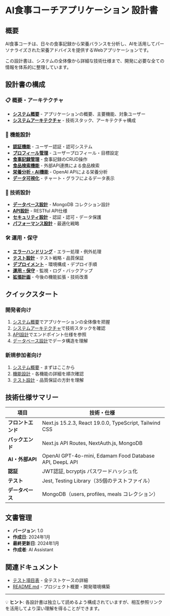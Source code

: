 # AI食事コーチアプリケーション 設計書

## 概要

AI食事コーチは、日々の食事記録から栄養バランスを分析し、AIを活用してパーソナライズされた栄養アドバイスを提供するWebアプリケーションです。

この設計書は、システムの全体像から詳細な技術仕様まで、開発に必要な全ての情報を体系的に整理しています。

## 設計書の構成

### 📋 概要・アーキテクチャ
- [**システム概要**](./overview/system-overview.md) - アプリケーションの概要、主要機能、対象ユーザー
- [**システムアーキテクチャ**](./overview/system-architecture.md) - 技術スタック、アーキテクチャ構成

### 🚀 機能設計
- [**認証機能**](./features/authentication.md) - ユーザー認証・認可システム
- [**プロフィール管理**](./features/profile-management.md) - ユーザープロフィール・目標設定
- [**食事記録管理**](./features/meal-management.md) - 食事記録のCRUD操作
- [**食品検索機能**](./features/food-search.md) - 外部API連携による食品検索
- [**栄養分析・AI機能**](./features/nutrition-analysis.md) - OpenAI APIによる栄養分析
- [**データ可視化**](./features/data-visualization.md) - チャート・グラフによるデータ表示

### 🔧 技術設計
- [**データベース設計**](./technical/database-design.md) - MongoDB コレクション設計
- [**API設計**](./technical/api-design.md) - RESTful API仕様
- [**セキュリティ設計**](./technical/security-design.md) - 認証・認可・データ保護
- [**パフォーマンス設計**](./technical/performance-design.md) - 最適化戦略

### 🛠️ 運用・保守
- [**エラーハンドリング**](./operations/error-handling.md) - エラー処理・例外処理
- [**テスト設計**](./operations/testing-design.md) - テスト戦略・品質保証
- [**デプロイメント**](./operations/deployment.md) - 環境構成・デプロイ手順
- [**運用・保守**](./operations/maintenance.md) - 監視・ログ・バックアップ
- [**拡張計画**](./operations/expansion-plan.md) - 今後の機能拡張・技術改善

## クイックスタート

### 開発者向け
1. [システム概要](./overview/system-overview.md)でアプリケーションの全体像を把握
2. [システムアーキテクチャ](./overview/system-architecture.md)で技術スタックを確認
3. [API設計](./technical/api-design.md)でエンドポイント仕様を参照
4. [データベース設計](./technical/database-design.md)でデータ構造を理解

### 新規参加者向け
1. [システム概要](./overview/system-overview.md) - まずはここから
2. [機能設計](./features/) - 各機能の詳細を順次確認
3. [テスト設計](./operations/testing-design.md) - 品質保証の方針を理解

## 技術仕様サマリー

| 項目 | 技術・仕様 |
|------|-----------|
| **フロントエンド** | Next.js 15.2.3, React 19.0.0, TypeScript, Tailwind CSS |
| **バックエンド** | Next.js API Routes, NextAuth.js, MongoDB |
| **AI・外部API** | OpenAI GPT-4o-mini, Edamam Food Database API, DeepL API |
| **認証** | JWT認証, bcryptjs パスワードハッシュ化 |
| **テスト** | Jest, Testing Library（35個のテストファイル） |
| **データベース** | MongoDB（users, profiles, meals コレクション） |

## 文書管理

- **バージョン**: 1.0
- **作成日**: 2024年1月
- **最終更新日**: 2024年1月
- **作成者**: AI Assistant

## 関連ドキュメント

- [テスト項目表](../test/test-matrix.md) - 全テストケースの詳細
- [README.md](../../README.md) - プロジェクト概要・開発環境構築

---

💡 **ヒント**: 各設計書は独立して読めるよう構成されていますが、相互参照リンクを活用してより深い理解を得ることができます。
